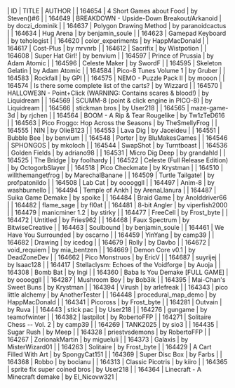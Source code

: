 | ID     | TITLE                      | AUTHOR          |
| 164654 | 4 Short Games about Food   | by Steven()#6   |
| 164649 | BREAKDOWN - Upside-Down Breakout/Arkanoid | by doczi_dominik |
| 164637 | Polygon Drawing Method     | by paranoidcactus |
| 164634 | Hug Arena                  | by benjamin_soule |
| 164623 | Gamepad Keyboard           | by tehologist   |
| 164620 | color_experiments          | by HappMacDonald |
| 164617 | Cost-Plus                  | by mrvnrb       |
| 164612 | Sacrifix                   | by Wistpotion   |
| 164608 | Super Hat Girl!            | by benvium      |
| 164597 | Prince of Prussia          | by Adam Atomic  |
| 164596 | Celeste Maker              | by SwordF       |
| 164595 | Skeleton Gelatin           | by Adam Atomic  |
| 164584 | Pico-8 Tunes Volume 1      | by Gruber       |
| 164583 | Rockfall                   | by GPI          |
| 164575 | NEMO - Puzzle Pack II      | by mooon        |
| 164574 | Is there some complete list of the carts? | by Wizzard      |
| 164570 | HALLOWE3N - Point+Click (WARNING: Contains scares &amp; blood!) | by Liquidream   |
| 164569 | SCUMM-8 (point &amp; click engine in PICO-8) | by Liquidream   |
| 164566 | stickman bros              | by User218      |
| 164565 | maze-game-3d               | by rjchen       |
| 164564 | BOOM - A Rip &amp; Tear Rougelike | by Tw1zTeD616   |
| 164563 | Pico Froggo: Hop Across the Seasons | by TheSmellyFrog |
| 164555 | NIN                        | by OlieB123     |
| 164553 | Lava Dig                   | by Jaceideu     |
| 164551 | Bubble Bee                 | by benvium      |
| 164548 | Porter                     | by BluMakesGames |
| 164546 | SPHONGOS                   | by mkoloch      |
| 164544 | SwapShot                   | by Turntboast   |
| 164536 | Golden Fields              | by adriano98    |
| 164531 | Micro Dig Deep             | by grandahld    |
| 164525 | The Bridge                 | by foolhardy    |
| 164522 | Celeste (Full Release Edition) | by OctogorbSlayer |
| 164518 | Pico Checkmate             | by Krystman     |
| 164510 | willthemangetfrog          | by MarechalBanane |
| 164509 | Turtle Tailgate!           | by profpatonildo |
| 164508 | Lab Cat                    | by ooooggll     |
| 164497 | Anim-8                     | by washburnello |
| 164494 | Temple of Ankh             | by ArenaLlanura |
| 164487 | Suika Game Demake          | by spoike       |
| 164484 | Braid Game                 | by Anolddriver66 |
| 164482 | flame_sage                 | by fl0at        |
| 164481 | 8-bit Angler               | by viperfish2000 |
| 164479 | manicminer 1.2             | by stirky       |
| 164477 | FreeCell                   | by Frost_byte   |
| 164472 | Untitled                   | by Fries962     |
| 164468 | Faux Spectrum              | by BitwiseCreative |
| 164463 | Soulbound                  | by benjamin_soule |
| 164461 | We Have You Surrounded     | by oscarno      |
| 164459 | YinYang                    | by camp39       |
| 164682 | Drawing                    | by icedog       |
| 164679 | Rolly                      | by Davbo        |
| 164672 | void_requiem               | by mia_bentzen  |
| 164669 | Demon Core v0.1            | by DeadZoneDev  |
| 164662 | Pico Monstruos             | by EricV        |
| 164687 | suyrijej                   | by lsaac128     |
| 164417 | Stellaclysm: Echoes of the Voidforge | by Auoja        |
| 164308 | Bomb Bat                   | by Ingi         |
| 164360 | Baba Is You Demake [FULL GAME] | by ooooggll     |
| 164287 | Mushroom Boy               | by Bob3ik       |
| 164395 | Mai-Chan's Sweet Buns      | by Krystman     |
| 164394 | Virush                     | by arlefreak    |
| 164343 | pico little alchemy        | by AnotherTester |
| 164448 | procedural_map_demo        | by HappMacDonald |
| 164341 | Picoross                   | by Frost_byte   |
| 164281 | Outvain                    | by Ruva         |
| 164443 | stick pac                  | by User218      |
| 164276 | gungame                    | by teamofwinter |
| 164382 | lastpilot                  | by RobertoFFP   |
| 164271 | Solitaire Chess -- Vol. 2  | by camp39       |
| 164269 | TANK2025                   | by sio3         |
| 164435 | Sugar Rush                 | by Meep         |
| 164328 | priestvsdemons             | by RobertoFFP   |
| 164267 | ZorionakMartin             | by migueluli    |
| 164373 | Galaxis                    | by MisterWizard01 |
| 164263 | Solitaire                  | by Frost_byte   |
| 164429 | A Cart Filled With Art     | by SpongyCat151 |
| 164369 | Super Disc Box             | by Farbs        |
| 164368 | Robbo                      | by bocianu      |
| 164313 | Classic Picotris           | by kiiro        |
| 164365 | sprite fix super coined bros | by User218      |
| 164364 | Linecraft - A Minecraft demake | by El_Nicovw321 |
